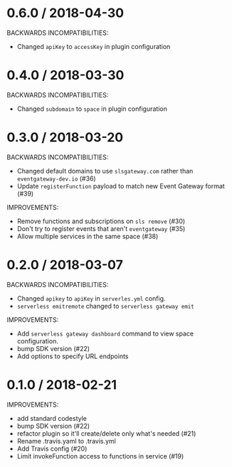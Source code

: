 0.6.0 / 2018-04-30
==================

BACKWARDS INCOMPATIBILITIES:

  * Changed `apiKey` to `accessKey` in plugin configuration

0.4.0 / 2018-03-30
==================

BACKWARDS INCOMPATIBILITIES:

  * Changed `subdomain` to `space` in plugin configuration

0.3.0 / 2018-03-20
==================

BACKWARDS INCOMPATIBILITIES:

  * Changed default domains to use `slsgateway.com` rather than `eventgateway-dev.io` (#36)
  * Update `registerFunction` payload to match new Event Gateway format (#39)

IMPROVEMENTS:

  * Remove functions and subscriptions on `sls remove` (#30)
  * Don't try to register events that aren't `eventgateway` (#35)
  * Allow multiple services in the same space (#38)

0.2.0 / 2018-03-07
==================

BACKWARDS INCOMPATIBILITIES:

  * Changed `apikey` to `apiKey` in `serverles.yml` config.
  * `serverless emitremote` changed to `serverless gateway emit`

IMPROVEMENTS:

  * Add `serverless gateway dashboard` command to view space configuration.
  * bump SDK version (#22)
  * Add options to specify URL endpoints

0.1.0 / 2018-02-21
==================

IMPROVEMENTS:

  * add standard codestyle
  * bump SDK version (#22)
  * refactor plugin so it'll create/delete only what's needed (#21)
  * Rename .travis.yaml to .travis.yml
  * Add Travis config (#20)
  * Limit invokeFunction access to functions in service (#19)
